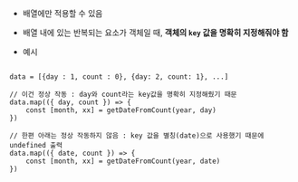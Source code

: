 - 배열에만 적용할 수 있음
- 배열 내에 있는 반복되는 요소가 객체일 때, **객체의 `key` 값을 명확히 지정해줘야 함**

- 예시
```tsx

data = [{day : 1, count : 0}, {day: 2, count: 1}, ...]

// 이건 정상 작동 : day와 count라는 key값을 명확히 지정해줬기 때문
data.map(({ day, count }) => {
	const [month, xx] = getDateFromCount(year, day)
})

// 한편 아래는 정상 작동하지 않음 : key 값을 별칭(date)으로 사용했기 때문에 undefined 출력
data.map(({ date, count }) => {
	const [month, xx] = getDateFromCount(year, date)
})
```
